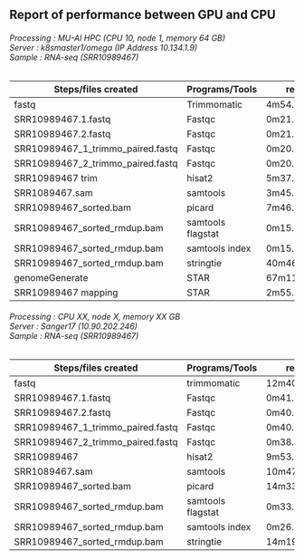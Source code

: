 ## Report of performance between GPU and CPU

###### Processing : MU-AI HPC (CPU 10, node 1, memory 64 GB)<br>Server : k8smaster1/omega (IP Address 10.134.1.9)<br>Sample : RNA-seq (SRR10989467)

Steps/files created | Programs/Tools | real | user | sys
--- | --- | --- | --- |--- 
fastq | Trimmomatic | 4m54.646s | 4m6.433s | 2m25.941s
SRR10989467.1.fastq|	Fastqc|	0m21.735s|	0m22.806s|	0m1.355s
SRR10989467.2.fastq|	Fastqc|	0m21.272s|	0m21.897s|	0m1.370s
SRR10989467_1_trimmo_paired.fastq|	Fastqc|	0m20.770s|	0m21.525s|	0m1.399s
SRR10989467_2_trimmo_paired.fastq|	Fastqc|	0m20.797s|	0m21.979s|	0m1.354s
SRR10989467 trim|	hisat2|	5m37.831s|	32m39.923s|	0m32.199s
SRR1089467.sam|	samtools|	3m45.601s|	3m29.151s|	0m10.682s
SRR10989467_sorted.bam|	picard|	7m46.290s|	10m23.874s|	0m16.338s
SRR10989467_sorted_rmdup.bam|	samtools flagstat	|0m15.076s|	0m14.172s|	0m0.802s
SRR10989467_sorted_rmdup.bam|	samtools index|	0m15.911s	|0m15.405s	|0m0.417s
SRR10989467_sorted_rmdup.bam|	stringtie|	40m46.360s	|41m50.743s|	0m15.878s
genomeGenerate  |	STAR|	67m11.701s	|280m10.123s	|3m42.097s
SRR10989467 mapping |	STAR|	2m55.012s|	12m42.618s|	0m31.139s		

###### Processing : CPU XX, node X, memory XX GB<br>Server : Sanger17 (10.90.202.246)<br>Sample : RNA-seq (SRR10989467)

Steps/files created | Programs/Tools | real | user | sys
--- | --- | --- | --- |--- 
fastq|	trimmomatic 	|12m40.120s	|6m31.020s	|11m4.076s
SRR10989467.1.fastq	|Fastqc	|0m41.084s	|0m41.764s	|0m2.824s
SRR10989467.2.fastq	|Fastqc	|0m40.972s		| |0m2.364s
SRR10989467_1_trimmo_paired.fastq	|Fastqc|	0m40.318s	|0m41.668s	|0m1.888s
SRR10989467_2_trimmo_paired.fastq|	Fastqc	|0m38.851s	|0m39.700s	|0m1.720s
SRR10989467	|hisat2|	9m53.742s	|52m30.204s|	5m47.388s
SRR1089467.sam	|samtools	|10m47.832s	|10m22.552s	|0m24.704s
SRR10989467_sorted.bam	|picard	|14m33.567s	|73m14.956s	|6m26.196s
SRR10989467_sorted_rmdup.bam	|samtools flagstat	|0m33.883s	|0m30.672s	|0m3.208s
SRR10989467_sorted_rmdup.bam	|samtools index	|0m26.817s	|0m26.232s	|0m0.580s
SRR10989467_sorted_rmdup.bam	|stringtie	|14m19.681s	|14m17.672s	|0m28.544s

